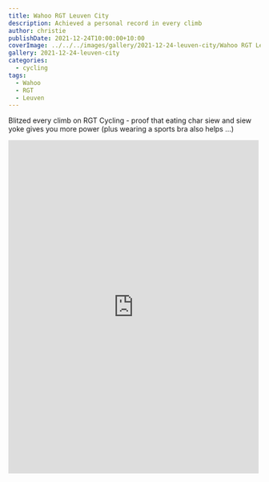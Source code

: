 ```yaml
---
title: Wahoo RGT Leuven City
description: Achieved a personal record in every climb
author: christie
publishDate: 2021-12-24T10:00:00+10:00
coverImage: ../../../images/gallery/2021-12-24-leuven-city/Wahoo RGT Leuven City.jpeg
gallery: 2021-12-24-leuven-city
categories:
  - cycling
tags:
  - Wahoo
  - RGT
  - Leuven
---
```

Blitzed every climb on RGT Cycling - proof that eating char siew and siew yoke gives you more power (plus wearing a sports bra also helps ...)

<iframe src="https://www.facebook.com/plugins/post.php?href=https%3A%2F%2Fwww.facebook.com%2Fchris1.tham%2Fposts%2Fpfbid024Dtr43hHak6ztvT8KsNXVB9r18Hn3CK7RAiA6WN5SnUWqcoUTwGQkTsRXjymeVW9l&show_text=true&width=500" width="500" height="665" style="border:none;overflow:hidden" scrolling="no" frameborder="0" allowfullscreen="true" allow="autoplay; clipboard-write; encrypted-media; picture-in-picture; web-share"></iframe>
